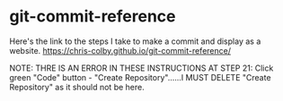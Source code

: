 # git-commit-reference
Here's the link to the steps I take to make a commit and display as a website.
https://chris-colby.github.io/git-commit-reference/

NOTE: THRE IS AN ERROR IN THESE INSTRUCTIONS AT STEP 21:
Click green "Code" button - "Create Repository"......I MUST DELETE "Create Repository" as it should not be here.
